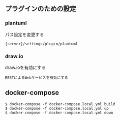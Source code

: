 ## プラグインのための設定

### plantuml

パス設定を変更する

```
{server}/settings/plugin/plantuml
```

### draw.io

draw.ioを有効にする

```
RESTによるWebサービスを有効にする
```

## docker-compose 

```
$ docker-compose -f docker-compose.local.yml build
$ docker-compose -f docker-compose.local.yml up 
$ docker-compose -f docker-compose.local.yml down 
```